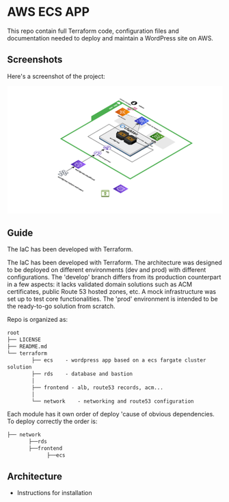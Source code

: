 # AWS ECS APP

This repo contain full Terraform code, configuration files and documentation needed to deploy and maintain a WordPress site on AWS. 

## Screenshots

Here's a screenshot of the project:

![Screenshot of the project](./docs/infrastructure.png)

## Guide

The IaC has been developed with Terraform. 

The IaC has been developed with Terraform. The architecture was designed to be deployed on different environments (dev and prod) with different configurations. The 'develop' branch differs from its production counterpart in a few aspects: it lacks validated domain solutions such as ACM certificates, public Route 53 hosted zones, etc. A mock infrastructure was set up to test core functionalities. The 'prod' environment is intended to be the ready-to-go solution from scratch.

Repo is organized as:

```
root
├── LICENSE
├── README.md
└── terraform
        ├── ecs    - wordpress app based on a ecs fargate cluster solution
        ├── rds    - database and bastion
        │   
        ├── frontend - alb, route53 records, acm...
        │   
        └── network    - networking and route53 configuration
```  

Each module has it own order of deploy 'cause of obvious dependencies. To deploy correctly the order is:
```
├── network
       ├──rds
       ├──frontend
             ├──ecs
```              

## Architecture

- Instructions for installation



